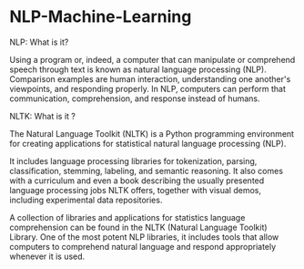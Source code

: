 # NLP-Machine-Learning
NLP: What is it?
<p>Using a program or, indeed, a computer that can manipulate or comprehend speech through text is known as natural language processing (NLP). Comparison examples are human interaction, understanding one another's viewpoints, and responding properly. In NLP, computers can perform that communication, comprehension, and response instead of humans.</p>
NLTK: What is it ?
<p>The Natural Language Toolkit (NLTK) is a Python programming environment for creating applications for statistical natural language processing (NLP).</p>

It includes language processing libraries for tokenization, parsing, classification, stemming, labeling, and semantic reasoning. It also comes with a curriculum and even a book describing the usually presented language processing jobs NLTK offers, together with visual demos, including experimental data repositories.

A collection of libraries and applications for statistics language comprehension can be found in the NLTK (Natural Language Toolkit) Library. One of the most potent NLP libraries, it includes tools that allow computers to comprehend natural language and respond appropriately whenever it is used.
